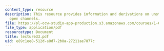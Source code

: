 ```yaml
---
content_type: resource
description: This resource provides information and derivations on unsteady flow in
  open channels.
file: https://ol-ocw-studio-app-production.s3.amazonaws.com/courses/1-060-engineering-mechanics-ii-spring-2006/e89c1ee8512da8d72b8a27211ae7877c_lecture33.pdf
file_type: application/pdf
resourcetype: Document
title: lecture33.pdf
uid: e89c1ee8-512d-a8d7-2b8a-27211ae7877c
---
```


